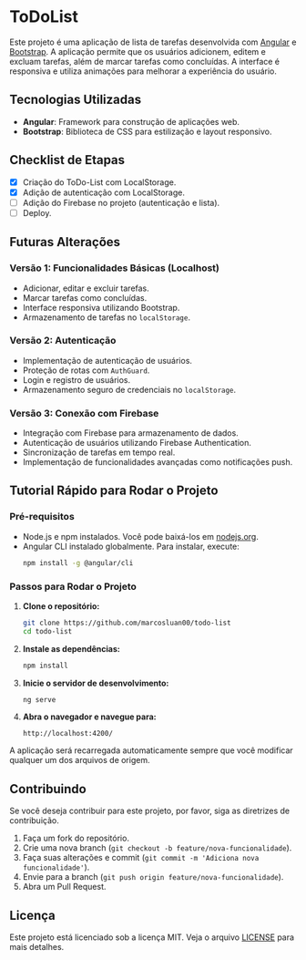 # ToDoList

Este projeto é uma aplicação de lista de tarefas desenvolvida com [Angular](https://angular.io/) e [Bootstrap](https://getbootstrap.com/). A aplicação permite que os usuários adicionem, editem e excluam tarefas, além de marcar tarefas como concluídas. A interface é responsiva e utiliza animações para melhorar a experiência do usuário.

## Tecnologias Utilizadas

- **Angular**: Framework para construção de aplicações web.
- **Bootstrap**: Biblioteca de CSS para estilização e layout responsivo.

## Checklist de Etapas

- [x] Criação do ToDo-List com LocalStorage.
- [x] Adição de autenticação com LocalStorage.
- [ ] Adição do Firebase no projeto (autenticação e lista).
- [ ] Deploy.

## Futuras Alterações

### Versão 1: Funcionalidades Básicas (Localhost)

- Adicionar, editar e excluir tarefas.
- Marcar tarefas como concluídas.
- Interface responsiva utilizando Bootstrap.
- Armazenamento de tarefas no `localStorage`.

### Versão 2: Autenticação

- Implementação de autenticação de usuários.
- Proteção de rotas com `AuthGuard`.
- Login e registro de usuários.
- Armazenamento seguro de credenciais no `localStorage`.

### Versão 3: Conexão com Firebase

- Integração com Firebase para armazenamento de dados.
- Autenticação de usuários utilizando Firebase Authentication.
- Sincronização de tarefas em tempo real.
- Implementação de funcionalidades avançadas como notificações push.

## Tutorial Rápido para Rodar o Projeto

### Pré-requisitos

- Node.js e npm instalados. Você pode baixá-los em [nodejs.org](https://nodejs.org/).
- Angular CLI instalado globalmente. Para instalar, execute:
  ```bash
  npm install -g @angular/cli
  ```

### Passos para Rodar o Projeto

1. **Clone o repositório:**
   ```bash
   git clone https://github.com/marcosluan00/todo-list
   cd todo-list
   ```

2. **Instale as dependências:**
   ```bash
   npm install
   ```

3. **Inicie o servidor de desenvolvimento:**
   ```bash
   ng serve
   ```

4. **Abra o navegador e navegue para:**
   ```
   http://localhost:4200/
   ```

A aplicação será recarregada automaticamente sempre que você modificar qualquer um dos arquivos de origem.


## Contribuindo

Se você deseja contribuir para este projeto, por favor, siga as diretrizes de contribuição.

1. Faça um fork do repositório.
2. Crie uma nova branch (`git checkout -b feature/nova-funcionalidade`).
3. Faça suas alterações e commit (`git commit -m 'Adiciona nova funcionalidade'`).
4. Envie para a branch (`git push origin feature/nova-funcionalidade`).
5. Abra um Pull Request.

## Licença

Este projeto está licenciado sob a licença MIT. Veja o arquivo [LICENSE](LICENSE) para mais detalhes.